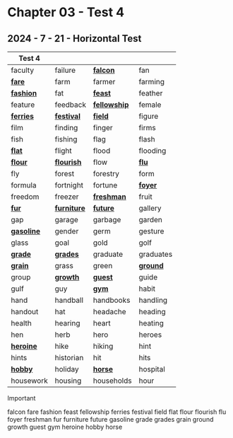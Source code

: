 # Chapter 03 - Test 4

## 2024 - 7 - 21 - Horizontal Test

| Test 4              |                      |                       |                   |
| ------------------- | -------------------- | --------------------- | ----------------- |
| faculty             | failure              | **<u>falcon</u>**     | fan               |
| **<u>fare</u>**     | farm                 | farmer                | farming           |
| **<u>fashion</u>**  | fat                  | **<u>feast</u>**      | feather           |
| feature             | feedback             | **<u>fellowship</u>** | female            |
| **<u>ferries</u>**  | **<u>festival</u>**  | **<u>field</u>**      | figure            |
| film                | finding              | finger                | firms             |
| fish                | fishing              | flag                  | flash             |
| **<u>flat</u>**     | flight               | flood                 | flooding          |
| **<u>flour</u>**    | **<u>flourish</u>**  | flow                  | **<u>flu</u>**    |
| fly                 | forest               | forestry              | form              |
| formula             | fortnight            | fortune               | **<u>foyer</u>**  |
| freedom             | freezer              | **<u>freshman</u>**   | fruit             |
| **<u>fur</u>**      | **<u>furniture</u>** | **<u>future</u>**     | gallery           |
| gap                 | garage               | garbage               | garden            |
| **<u>gasoline</u>** | gender               | germ                  | gesture           |
| glass               | goal                 | gold                  | golf              |
| **<u>grade</u>**    | **<u>grades</u>**    | graduate              | graduates         |
| **<u>grain</u>**    | grass                | green                 | **<u>ground</u>** |
| group               | **<u>growth</u>**    | **<u>guest</u>**      | guide             |
| gulf                | guy                  | **<u>gym</u>**        | habit             |
| hand                | handball             | handbooks             | handling          |
| handout             | hat                  | headache              | heading           |
| health              | hearing              | heart                 | heating           |
| hen                 | herb                 | hero                  | heroes            |
| **<u>heroine</u>**  | hike                 | hiking                | hint              |
| hints               | historian            | hit                   | hits              |
| **<u>hobby</u>**    | holiday              | **<u>horse</u>**      | hospital          |
| housework           | housing              | households            | hour              |

> [!important]
>
> falcon	fare	fashion	feast	fellowship	ferries	festival	field	flat	flour	flourish	flu	foyer	freshman	fur	furniture	future	gasoline	grade	grades	grain	ground	growth	guest	gym	heroine	hobby	horse
